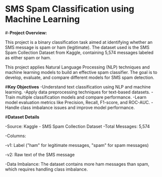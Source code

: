 # SMS Spam Classification using Machine Learning

 
#-**Project Overview:**

This project is a binary classification task aimed at identifying whether an SMS message is spam or ham (legitimate). The dataset used is the SMS Spam Collection Dataset from Kaggle, containing 5,574 messages labeled as either spam or ham.

This project applies Natural Language Processing (NLP) techniques and machine learning models to build an effective spam classifier. The goal is to develop, evaluate, and compare different models for SMS spam detection.

#**Key Objectives**
-Understand text classification using NLP and machine learning.
-Apply data preprocessing techniques for text-based datasets.
-Train multiple classification models and compare performance.
-Learn model evaluation metrics like Precision, Recall, F1-score, and ROC-AUC.
-Handle class imbalance issues and improve model performance.

#**Dataset Details**

-Source: Kaggle - SMS Spam Collection Dataset
-Total Messages: 5,574

-Columns:

  -v1: Label ("ham" for legitimate messages, "spam" for spam messages)

  -v2: Raw text of the SMS message

-Data Imbalance: The dataset contains more ham messages than spam, which requires handling class imbalance.

